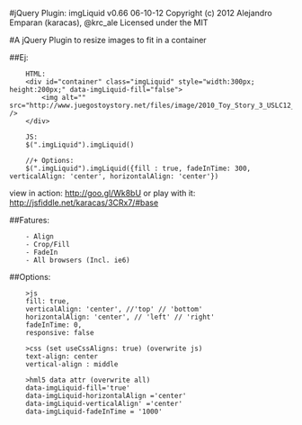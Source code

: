 #jQuery  Plugin: imgLiquid v0.66
06-10-12
Copyright (c) 2012 Alejandro Emparan (karacas), @krc_ale
Licensed under the MIT

#A jQuery Plugin to resize images to fit in a container

##Ej:
```
	HTML:
	<div id="container" class="imgLiquid" style="width:300px; height:200px;" data-imgLiquid-fill="false">
		<img alt="" src="http://www.juegostoystory.net/files/image/2010_Toy_Story_3_USLC12_Woody.jpg" />
	</div>

	JS:
	$(".imgLiquid").imgLiquid()

	//+ Options:
	$(".imgLiquid").imgLiquid({fill : true, fadeInTime: 300, verticalAlign: 'center', horizontalAlign: 'center'})
```
view in action:		http://goo.gl/Wk8bU
or play with it:	http://jsfiddle.net/karacas/3CRx7/#base


##Fatures:
```
	- Align
	- Crop/Fill
	- FadeIn
	- All browsers (Incl. ie6)
```


##Options:
```
	>js
	fill: true,
	verticalAlign: 'center', //'top' // 'bottom'
	horizontalAlign: 'center', // 'left' // 'right'
	fadeInTime: 0,
	responsive: false
	
	>css (set useCssAligns: true) (overwrite js)
	text-align: center
	vertical-align : middle

	>hml5 data attr (overwrite all)
	data-imgLiquid-fill='true'
	data-imgLiquid-horizontalAlign ='center'
	data-imgLiquid-verticalAlign' ='center'
	data-imgLiquid-fadeInTime = '1000'
```

